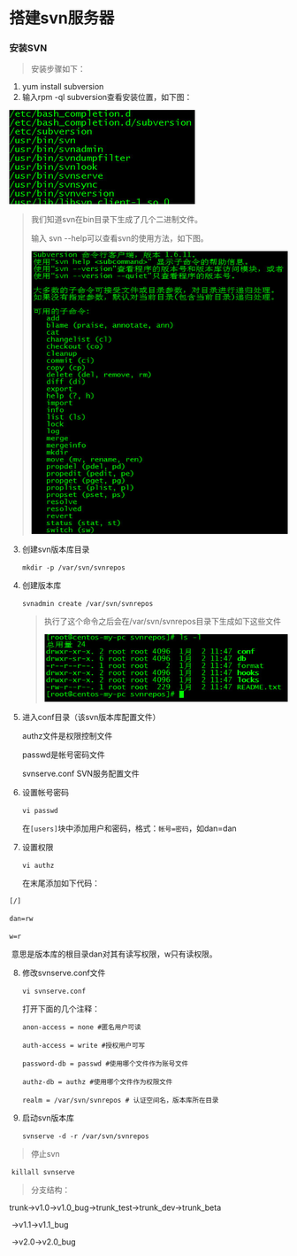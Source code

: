 # 搭建svn服务器

### 安装SVN

> 安装步骤如下：

1. yum install subversion
2. 输入rpm -ql subversion查看安装位置，如下图： 

![](./images/1.jpg?raw=true)

> 我们知道svn在bin目录下生成了几个二进制文件。
>
> 输入 svn --help可以查看svn的使用方法，如下图。
>
> ![](./images/2.jpg?raw=true)

3. 创建svn版本库目录

   `mkdir -p /var/svn/svnrepos`

4. 创建版本库

    `svnadmin create /var/svn/svnrepos`

   > 执行了这个命令之后会在/var/svn/svnrepos目录下生成如下这些文件
   >
   > ![](./images/3.jpg?raw=true)

5. 进入conf目录（该svn版本库配置文件）

   authz文件是权限控制文件

   passwd是帐号密码文件

   svnserve.conf SVN服务配置文件

6. 设置帐号密码

   `vi passwd`

   在`[users]`块中添加用户和密码，格式：`帐号=密码`，如dan=dan

7. 设置权限

   `vi authz`

   在末尾添加如下代码：

```shell
[/]

dan=rw

w=r
```

​	意思是版本库的根目录dan对其有读写权限，w只有读权限。

8. 修改svnserve.conf文件

   `vi svnserve.conf`

   打开下面的几个注释：

   ```shell
   anon-access = none #匿名用户可读

   auth-access = write #授权用户可写

   password-db = passwd #使用哪个文件作为账号文件

   authz-db = authz #使用哪个文件作为权限文件

   realm = /var/svn/svnrepos # 认证空间名，版本库所在目录
   ```

9. 启动svn版本库

   `svnserve -d -r /var/svn/svnrepos`

> 停止svn

​	`killall svnserve`

> 分支结构：

​	trunk->v1.0->v1.0_bug->trunk_test->trunk_dev->trunk_beta

​                  ->v1.1->v1.1_bug

​                  ->v2.0->v2.0_bug